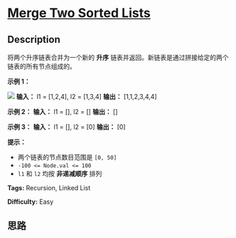 # [Merge Two Sorted Lists][title]

## Description

将两个升序链表合并为一个新的 **升序** 链表并返回。新链表是通过拼接给定的两个链表的所有节点组成的。

**示例 1：**

![](https://assets.leetcode.com/uploads/2020/10/03/merge_ex1.jpg)
            **输入：** l1 = [1,2,4], l2 = [1,3,4]    **输出：** [1,1,2,3,4,4]    

**示例 2：**
            **输入：** l1 = [], l2 = []    **输出：** []    

**示例 3：**
            **输入：** l1 = [], l2 = [0]    **输出：** [0]    

**提示：**

  * 两个链表的节点数目范围是 `[0, 50]`
  * `-100 <= Node.val <= 100`
  * `l1` 和 `l2` 均按 **非递减顺序** 排列


**Tags:** Recursion, Linked List

**Difficulty:** Easy

## 思路

[title]: https://leetcode-cn.com/problems/merge-two-sorted-lists
